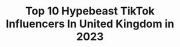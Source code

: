 ---
title: Top 10 Hypebeast TikTok Influencers In United Kingdom in 2023
description: >-
  Find top hypebeast TikTok influencers in United Kingdom in 2023. Most popular hashtags: #hypebeast #fyp #sneakerhead #sneakers.
platform: TikTok
hits: 25
text_top: Discover the top-rated TikTok influencers on inBeat.
text_bottom: Our database holds 25 TikTok influencers like this in United Kingdom for you to collaborate.
profiles:
  - username: "sandtrek"
    fullname: >-
      Sandtrek
    bio: >-
      Shoes and clothing reseller follow instagram @supreme_palace_sneakers
    location: "United Kingdom"
    followers: 4433
    engagement: 1103
    commentsToLikes: 0.049574
    id: ckamopew59z9f0i781gygfd4f
    verified: false
    hashtags: "#jordans, #sneakers, #sneakerhead, #foryou"
  - username: "therealalfiejp19"
    fullname: >-
      therealalfiejp
    bio: >-
      18 Please have a look at my link would appreciate it a lot 😊
    location: "United Kingdom"
    followers: 100100
    engagement: 1103
    commentsToLikes: 0.044698
    id: ck8adh87u67150j78ow5ret3q
    verified: false
    hashtags: "#fyp, #ps5, #viral, #resell"
  - username: "sakuracustoms"
    fullname: >-
      Sakura Customs
    bio: >-
      Shoes But Make It Anime 🧑🏻‍🎨FAQs on my Instagram for info🧑🏻‍🎨
    location: "United Kingdom"
    followers: 33000
    engagement: 1761
    commentsToLikes: 0.017824
    id: ckbl4d72w1u8r0j23z3r8y1yw
    verified: false
    hashtags: "#sneakerhead, #comission, #anime, #customsneakers"
  - username: "kierancvlogs"
    fullname: >-
      Kieran Charlesworth
    bio: >-
      VLOGGER - KieranCVlogs on Youtube 👋🏻
    location: "United Kingdom"
    followers: 6089
    engagement: 993
    commentsToLikes: 0.036168
    id: ck8nhsrpv2hd90j781lv8h0nv
    verified: false
    hashtags: "#fy, #yeezy, #viral, #sneaker"
  - username: "snckicks"
    fullname: >-
      snckicks
    bio: >-
      ‼️MAKE SURE YOU FOLLOW MY GRAM‼️ ‼️I SELL RARE & EXCLUSIVE TRAINERS‼️ 🔒 7000🔒
    location: "United Kingdom"
    followers: 6555
    engagement: 799
    commentsToLikes: 0.015500
    id: ck982tn7ihrg30j78wjvn3huo
    verified: false
    hashtags: "#sneakershypebeast, #hypebeastessentials, #thisweekssneakers, #yeezy"
  - username: "hwalford231"
    fullname: >-
      hwalford231
    bio: >-
      Won’t hurt to follow
    location: "United Kingdom"
    followers: 3404
    engagement: 739
    commentsToLikes: 0.041294
    id: ckbffdyuaa3a80j23k8humtr6
    verified: false
    hashtags: "#fyp, #hypebeast, #sneakerhead, #foryoupage"
  - username: "aripetrou"
    fullname: >-
      Ari Petrou
    bio: >-
      LONDON 🇬🇧 20. Giveaway @ 100k
    location: "United Kingdom"
    followers: 29300
    engagement: 1006
    commentsToLikes: 0.013336
    id: ck8orefs6bvhn0j7895uwqhco
    verified: true
    hashtags: "#foryou, #challenge, #hypebeast, #supreme"
  - username: "vivianfranklondon"
    fullname: >-
      Vivian Frank
    bio: >-
      Streetwear & Cars 🤩 🇬🇧 LONDON 📩 business@vivianfrank.com
    location: "United Kingdom"
    followers: 9809
    engagement: 829
    commentsToLikes: 0.037905
    id: ck81qzsrila2r0j78k6ip1t0i
    verified: false
    hashtags: "#sneakers, #yeezy, #fyp, #foryoupage"
  - username: "shoyushaikh"
    fullname: >-
      Uzair
    bio: >-
      Bruh
    location: "United Kingdom"
    followers: 2964
    engagement: 1588
    commentsToLikes: 0.011353
    id: ck982tlyfhr520j7830t8q2wv
    verified: false
    hashtags: "#sneakers, #london, #fashion, #supreme"
  - username: "albertksv77"
    fullname: >-
      😤
    bio: >-
      follow me on ig😚
    location: "United Kingdom"
    followers: 2397
    engagement: 669
    commentsToLikes: 0.018200
    id: ck982tnylhrmn0j78fnrqqtw0
    verified: false
    hashtags: "#jordan1, #sneakers, #nike, #sneakerhead"
---